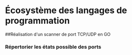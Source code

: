 # Écosystème des langages de programmation

##Réalisation d'un scanner de port TCP/UDP en GO
### Répertorier les états possible des ports
